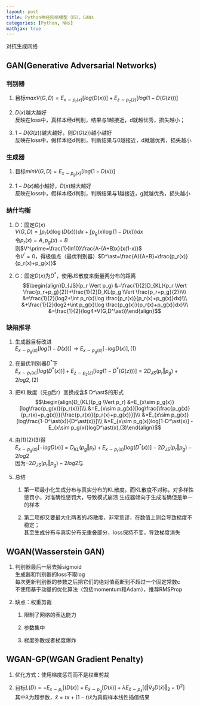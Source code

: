```yaml
---
layout: post
title: Python神经网络模型（四），GANs
categories: [Python, NNs]
mathjax: true
---
```


对抗生成网络

<!-- more -->
## GAN(Generative Adversarial Networks)
### 判别器  
1. 目标$maxV(G,D)=E_{x\sim p_r(x)}[log(D(x))] + E_{z\sim p_z(z)}[log(1-D(G(z)))]$

2. $D(x)$越大越好  
反映在loss中，真样本经d判别，结果与1越接近，d就越优秀，损失越小；

3. $1-D(G(z))$越大越好，则$D(G(z))$越小越好  
反映在loss中，假样本经d判别，判断结果与0越接近，d就越优秀，损失越小

### 生成器  
1. 目标$minV(G,D)=E_{x\sim p_g(x)}[log(1-D(x))]$

3. $1-D(x)$越小越好，$D(x)$越大越好  
反映在loss中，假样本经d判别，判断结果与1越接近，g就越优秀，损失越小

### 纳什均衡
1. D：固定$G(x)$  
$V(G,D)=\int p_r(x)\log(D(x)))dx + \int p_g(x)\log(1-D(x)))dx$  
令$p_r(x)=A,p_g(x)=B$  
则$V^\prime=\frac{1}{ln10}\frac{A-(A+B)x}{x(1-x)}$  
令$V^\prime=0$，得极值点（最优判别器）$D^\ast=\frac{A}{A+B}=\frac{p_r(x)}{p_r(x)+p_g(x)}$

2. G：固定$D(x)$为$D^\ast$，使用JS散度来衡量两分布的距离  
$$\begin{align}D_{JS}(p_r \Vert p_g) 
&=\frac{1}{2}D_{KL}(p_r \Vert \frac{p_r+p_g}{2})+\frac{1}{2}D_KL(p_g \Vert \frac{p_r+p_g}{2})\\\
&=\frac{1}{2}(log2+\int p_r(x)\log \frac{p_r(x)}{p_r(x)+p_g(x)}dx)\\\
&+\frac{1}{2}(log2+\int p_g(x)\log \frac{p_g(x)}{p_r(x)+p_g(x)}dx)\\\
&=\frac{1}{2}(log4+V(G,D^\ast))\end{align}$$

### 缺陷推导
1. 生成器目标改进  
$E_{x\sim p_g(x)}[log(1-D(x))] \to E_{x\sim p_g(x)}[-logD(x)],(1)$  

2. 在最优判别器$D^\ast$下  
$E_{x\sim p_r(x)}[log(D^\ast (x))] + E_{z\sim p_z(z)}[log(1-D^\ast (G(z)))]=2D_{JS}(p_r \Vert p_g)+2log2,(2)$  

3. 把KL散度（先g后r）变换成含$ D^\ast$的形式  
$$\begin{align}D_{KL}(p_g \Vert p_r)
&=E_{x\sim p_g(x)}[log\frac{p_g(x)}{p_r(x)}]\\\
&=E_{x\sim p_g(x)}[log\frac{\frac{p_g(x)}{p_r(x)+p_g(x)}}{\frac{p_r(x)}{p_r(x)+p_g(x)}}]\\\
&=E_{x\sim p_g(x)}[log\frac{1-D^\ast(x)}{D^\ast(x)}]\\\
&=E_{x\sim p_g(x)}log[1-D^\ast(x)] - E_{x\sim p_g(x)}logD^\ast(x),(3)\end{align}$$

4. 由(1)(2)(3)得  
$E_{x\sim p_g(x)}[-logD(x)]=D_{KL}(p_g \Vert p_r)+E_{x\sim p_r(x)}[log(D^\ast (x))]-2D_{JS}(p_r \Vert p_g)-2log2$  
因为$-2D_{JS}(p_r \Vert p_g)-2log2$与

5. 总结
   1. 第一项最小化生成分布与真实分布的KL散度，而KL散度不对称，对多样性惩罚小，对准确性惩罚大，导致模式崩溃
   生成器倾向于生成准确但是单一的样本
   
   2. 第二项却又要最大化两者的JS散度，非常荒谬，在数值上则会导致梯度不稳定；  
   甚至生成分布与真实分布无重叠部分，loss保持不变，导致梯度消失

## WGAN(Wasserstein GAN)
1. 判别器最后一层去掉sigmoid  
生成器和判别器的loss不取log  
每次更新判别器的参数之后把它们的绝对值截断到不超过一个固定常数c  
不使用基于动量的优化算法（包括momentum和Adam），推荐RMSProp

2. 缺点：权重剪裁  
   1. 限制了网络的表达能力
   
   2. 参数集中
   
   3. 梯度弥散或者梯度爆炸

## WGAN-GP(WGAN Gradient Penalty)
1. 优化方式：使用梯度惩罚而不是权重剪裁

2. 目标$L(D)=-E_{x\sim p_r}[(D(x)] + E_{\tilde{x}\sim p_g}[D(\tilde{x})]
+\lambda E_{\hat{x}\sim p_\hat{x}}[(\Vert\nabla_\hat{x} D(\hat{x})\Vert_2-1)^2]$  
其中$\lambda$为超参数，$\hat{x}=tx+(1-t)\tilde{x}$为真假样本线性插值结果